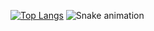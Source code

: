 [![Top Langs](https://github-readme-stats.vercel.app/api/top-langs/?username=USERNAME&layout=compact)](https://github.com/USERNAME/github-readme-stats)
![Snake animation](https://github.com/USERNAME/USERNAME/blob/output/github-contribution-grid-snake.svg)
